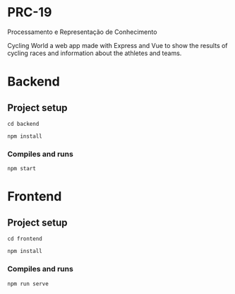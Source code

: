 # PRC-19
Processamento e Representação de Conhecimento

Cycling World a web app made with Express and Vue to show the results of cycling races and information about the athletes and teams.

# Backend

## Project setup
```
cd backend
```

```
npm install
```

### Compiles and runs
```
npm start
```

# Frontend

## Project setup
```
cd frontend
```

```
npm install
```

### Compiles and runs
```
npm run serve
```
